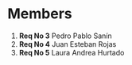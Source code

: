 <!-- SAMPLE CHALLENGE 3 -->
# Members

1. **Req No 3** Pedro Pablo Sanín
1. **Req No 4** Juan Esteban Rojas
1. **Req No 5** Laura Andrea Hurtado
